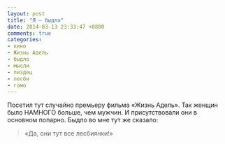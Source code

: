 ```yaml
---
layout: post
title: "Я — быдла"
date: 2014-03-13 23:33:47 +0800
comments: true
categories:
- кино
- Жизнь Адель
- быдло
- мысли
- пиздец
- лесби
- гомо
---
```

Посетил тут случайно премьеру фильма «Жизнь Адель». Так женщин было НАМНОГО больше, чем мужчин. И присутствовали они в основном попарно. Быдло во мне тут же сказало:

> «Да, они тут все лесбиянки!»